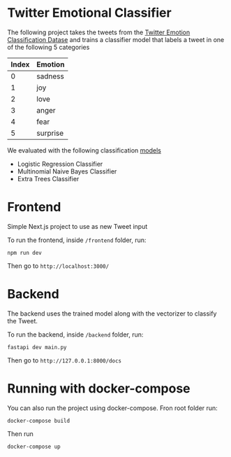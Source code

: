 # Twitter Emotional Classifier

The following project takes the tweets from the [Twitter Emotion Classification Datase](https://www.kaggle.com/datasets/aadyasingh55/twitter-emotion-classification-dataset/data) and trains a classifier model that labels a tweet in one of the following 5 categories

| Index | Emotion  |
| ----- | -------- |
| 0     | sadness  |
| 1     | joy      |
| 2     | love     |
| 3     | anger    |
| 4     | fear     |
| 5     | surprise |

We evaluated with the following classification [models](./backend/ML/models/)

- Logistic Regression Classifier
- Multinomial Naive Bayes Classifier
- Extra Trees Classifier

# Frontend

Simple Next.js project to use as new Tweet input

To run the frontend, inside `/frontend` folder, run:

```
npm run dev
```

Then go to `http://localhost:3000/`

# Backend

The backend uses the trained model along with the vectorizer to classify the Tweet.

To run the backend, inside `/backend` folder, run:

```
fastapi dev main.py
```

Then go to `http://127.0.0.1:8000/docs`

# Running with docker-compose

You can also run the project using docker-compose. Fron root folder run:

```
docker-compose build
```

Then run

```
docker-compose up
```

